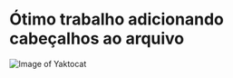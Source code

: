 # Ótimo trabalho adicionando cabeçalhos ao arquivo
![Image of Yaktocat](https://octodex.github.com/images/yaktocat.png)
